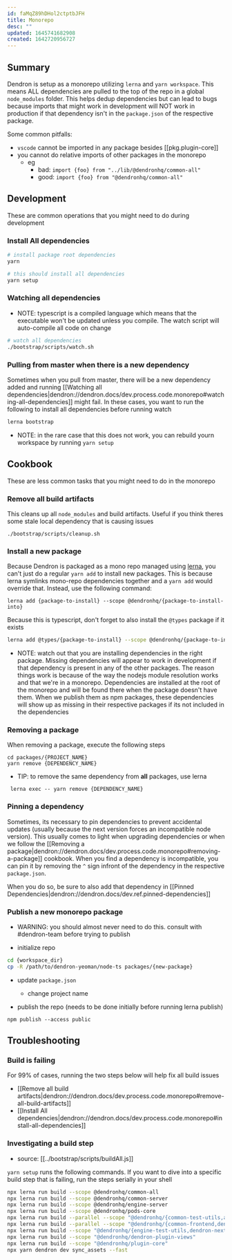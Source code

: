 ```yaml
---
id: faMqZ89hDHol2ctptbJFH
title: Monorepo
desc: ""
updated: 1645741682908
created: 1642720956727
---
```


## Summary

Dendron is setup as a monorepo utilizing `lerna` and `yarn workspace`.
This means ALL dependencies are pulled to the top of the repo in a global `node_modules` folder.
This helps dedup dependencies but can lead to bugs because imports that might work in development will NOT work in production if that dependency isn't in the `package.json` of the respective package.

Some common pitfalls:

- `vscode` cannot be imported in any package besides [[pkg.plugin-core]]
- you cannot do relative imports of other packages in the monorepo
  - eg
    - bad: `import {foo} from "../lib/@dendronhq/common-all"`
    - good: `import {foo} from "@dendronhq/common-all"`

## Development

These are common operations that you might need to do during development

### Install All dependencies

```bash
# install package root dependencies
yarn

# this should install all dependencies
yarn setup
```

### Watching all dependencies

- NOTE: typescript is a compiled language which means that the executable won't be updated unless you compile. The watch script will auto-compile all code on change

```sh
# watch all dependencies
./bootstrap/scripts/watch.sh
```

### Pulling from master when there is a new dependency

Sometimes when you pull from master, there will be a new dependency added and running [[Watching all dependencies|dendron://dendron.docs/dev.process.code.monorepo#watching-all-dependencies]] might fail.
In these cases, you want to run the following to install all dependencies before running watch

```sh
lerna bootstrap
```

- NOTE: in the rare case that this does not work, you can rebuild yourn workspace by running `yarn setup`

## Cookbook

These are less common tasks that you might need to do in the monorepo

### Remove all build artifacts

This cleans up all `node_modules` and build artifacts. Useful if you think theres some stale local dependency that is causing issues

```
./bootstrap/scripts/cleanup.sh
```

### Install a new package

Because Dendron is packaged as a mono repo managed using [lerna](https://github.com/lerna/lerna), you can't just do a regular `yarn add` to install new packages. This is because lerna symlinks mono-repo dependencies together and a `yarn add` would override that. Instead, use the following command:

```
lerna add {package-to-install} --scope @dendronhq/{package-to-install-into}
```

Because this is typescript, don't forget to also install the `@types` package if it exists

```bash
lerna add @types/{package-to-install} --scope @dendronhq/{package-to-install-into}
```

- NOTE: watch out that you are installing dependencies in the right package. Missing dependencies will appear to work in development if that dependency is present in any of the other packages. The reason things work is because of the way the nodejs module resolution works and that we're in a monorepo. Dependencies are installed at the root of the monorepo and will be found there when the package doesn't have them. When we publish them as npm packages, these dependencies will show up as missing in their respective packages if its not included in the dependencies

### Removing a package

When removing a package, execute the following steps

```
cd packages/{PROJECT_NAME}
yarn remove {DEPENDENCY_NAME}
```

- TIP: to remove the same dependency from **all** packages, use lerna
```
 lerna exec -- yarn remove {DEPENDENCY_NAME}
```

### Pinning a dependency

Sometimes, its necessary to pin dependencies to prevent accidental updates (usually because the next version forces an incompatible node version). This usually comes to light when upgrading dependencies or when we follow the [[Removing a package|dendron://dendron.docs/dev.process.code.monorepo#removing-a-package]] cookbook. When you find a dependency is incompatible, you can pin it by removing the `^` sign infront of the dependency in the respective `package.json`.

When you do so, be sure to also add that dependency in [[Pinned Dependencies|dendron://dendron.docs/dev.ref.pinned-dependencies]]

### Publish a new monorepo package

- WARNING: you should almost never need to do this. consult with #dendron-team before trying to publish

- initialize repo

```bash
cd {workspace_dir}
cp -R /path/to/dendron-yeoman/node-ts packages/{new-package}
```

- update `package.json`

  - change project name

- publish the repo (needs to be done initially before running lerna publish)

```
npm publish --access public
```

## Troubleshooting

### Build is failing

For 99% of cases, running the two steps below will help fix all build issues

- [[Remove all build artifacts|dendron://dendron.docs/dev.process.code.monorepo#remove-all-build-artifacts]]
- [[Install All dependencies|dendron://dendron.docs/dev.process.code.monorepo#install-all-dependencies]]

### Investigating a build step

- source: [[../bootstrap/scripts/buildAll.js]]

`yarn setup` runs the following commands. If you want to dive into a specific build step that is failing, run the steps serially in your shell

```sh
npx lerna run build --scope @dendronhq/common-all
npx lerna run build --scope @dendronhq/common-server
npx lerna run build --scope @dendronhq/engine-server
npx lerna run build --scope @dendronhq/pods-core
npx lerna run build --parallel --scope "@dendronhq/{common-test-utils,api-server,common-assets}"
npx lerna run build --parallel --scope "@dendronhq/{common-frontend,dendron-cli}"
npx lerna run build --scope "@dendronhq/{engine-test-utils,dendron-next-server}"
npx lerna run build --scope "@dendronhq/dendron-plugin-views"
npx lerna run build --scope "@dendronhq/plugin-core"
npx yarn dendron dev sync_assets --fast
```
